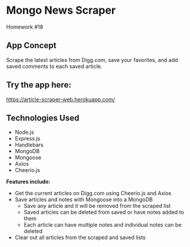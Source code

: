 # Mongo News Scraper
Homework #18 

## App Concept
Scrape the latest articles from Digg.com, save your favorites, and add saved comments to each saved article.

## Try the app here:

https://article-scraper-web.herokuapp.com/

## Technologies Used
* Node.js
* Express.js
* Handlebars
* MongoDB
* Mongoose
* Axios
* Cheerio.js

**Features include:**
* Get the current articles on Digg.com using Cheerio.js and Axios
* Save articles and notes with Mongoose into a MongoDB
    * Save any article and it will be removed from the scraped list
    * Saved articles can be deleted from saved or have notes added to them
    * Each article can have multiple notes and individual notes can be deleted
* Clear out all articles from the scraped and saved lists

